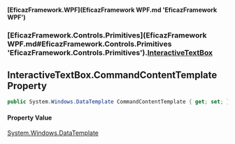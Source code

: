 #### [EficazFramework.WPF](EficazFramework WPF.md 'EficazFramework WPF')
### [EficazFramework.Controls.Primitives](EficazFramework WPF.md#EficazFramework.Controls.Primitives 'EficazFramework.Controls.Primitives').[InteractiveTextBox](EficazFramework.Controls.Primitives/InteractiveTextBox.md 'EficazFramework.Controls.Primitives.InteractiveTextBox')

## InteractiveTextBox.CommandContentTemplate Property

```csharp
public System.Windows.DataTemplate CommandContentTemplate { get; set; }
```

#### Property Value
[System.Windows.DataTemplate](https://docs.microsoft.com/en-us/dotnet/api/System.Windows.DataTemplate 'System.Windows.DataTemplate')